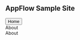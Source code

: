 
  
  <!-- <script type="text/javascript" src="{{ site.baseurl }}/samplesite.js"></script> -->
  <link rel="stylesheet" href="{{ site.baseurl }}/css/SampleSite.css">


<div class="header bg-purple">
<h2 class="bg-gold">AppFlow Sample Site</h2>
</div>
<div>
<button class="close-all-apps btn bg-gold" data-target="#MainTray">Home</button>
</div>

<div class="app-tray app-size-auto bg-purple" id="MainTray">
  <div class="app">
    <div class="app-header app-icon">
      <i class="fa fa-question-circle"></i>
    </div>
    <div class="app-content">
      <div class="row">
        <div class="app-close col-xs-1">
          <i class="fa fa-arrow-left"></i>
        </div>
        <div class="col-xs-10">About</div>
        <div class="col-xs-1">
          <i class="fa fa-share-alt"></i>
        </div>
      </div>
    </div>
    <div class="app-title">About</div>
  </div>
</div>
